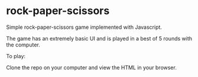# rock-paper-scissors
Simple rock-paper-scissors game implemented with Javascript.

The game has an extremely basic UI and is played in a best of 5 rounds with the computer.

To play: 

Clone the repo on your computer and view the HTML in your browser.
